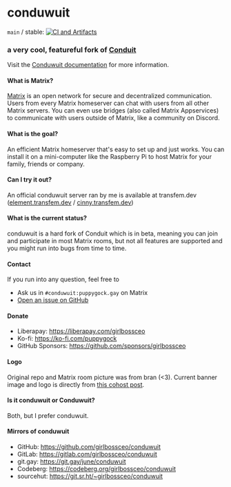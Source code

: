 # conduwuit

`main` / stable: [![CI and Artifacts](https://github.com/girlbossceo/conduwuit/actions/workflows/ci.yml/badge.svg?branch=main)](https://github.com/girlbossceo/conduwuit/actions/workflows/ci.yml)

<!-- ANCHOR: catchphrase -->
### a very cool, featureful fork of [Conduit](https://conduit.rs/)
<!-- ANCHOR_END: catchphrase -->

Visit the [Conduwuit documentation](https://conduwuit.puppyirl.gay/) for more information.

<!-- ANCHOR: body -->
#### What is Matrix?

[Matrix](https://matrix.org) is an open network for secure and decentralized
communication. Users from every Matrix homeserver can chat with users from all
other Matrix servers. You can even use bridges (also called Matrix Appservices)
to communicate with users outside of Matrix, like a community on Discord.

#### What is the goal?

An efficient Matrix homeserver that's easy to set up and just works. You can install
it on a mini-computer like the Raspberry Pi to host Matrix for your family,
friends or company.

#### Can I try it out?

An official conduwuit server ran by me is available at transfem.dev ([element.transfem.dev](https://element.transfem.dev) / [cinny.transfem.dev](https://cinny.transfem.dev))

#### What is the current status?

conduwuit is a hard fork of Conduit which is in beta, meaning you can join and participate in most
Matrix rooms, but not all features are supported and you might run into bugs
from time to time.

<!-- ANCHOR_END: body -->

<!-- ANCHOR: footer -->

#### Contact

If you run into any question, feel free to
- Ask us in `#conduwuit:puppygock.gay` on Matrix
- [Open an issue on GitHub](https://github.com/girlbossceo/conduwuit/issues/new)

#### Donate

- Liberapay: <https://liberapay.com/girlbossceo>
- Ko-fi: <https://ko-fi.com/puppygock>
- GitHub Sponsors: <https://github.com/sponsors/girlbossceo>

#### Logo

Original repo and Matrix room picture was from bran (<3). Current banner image and logo is directly from [this cohost post](https://cohost.org/RatBaby/post/1028290-finally-a-flag-for).

#### Is it conduwuit or Conduwuit?

Both, but I prefer conduwuit.

#### Mirrors of conduwuit

- GitHub: <https://github.com/girlbossceo/conduwuit>
- GitLab: <https://gitlab.com/girlbossceo/conduwuit>
- git.gay: <https://git.gay/june/conduwuit>
- Codeberg: <https://codeberg.org/girlbossceo/conduwuit>
- sourcehut: <https://git.sr.ht/~girlbossceo/conduwuit>
<!-- ANCHOR_END: footer -->
